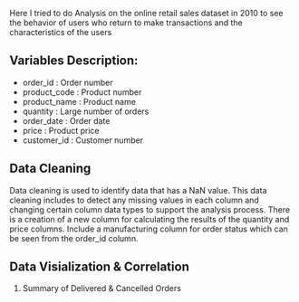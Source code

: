 Here I tried to do Analysis on the online retail sales dataset in 2010 to see the behavior of users who return to make transactions and the characteristics of the users

## Variables Description:
- order_id : Order number
- product_code : Product number
- product_name : Product name
- quantity : Large number of orders
- order_date : Order date
- price : Product price
- customer_id : Customer number

## Data Cleaning
Data cleaning is used to identify data that has a NaN value. This data cleaning includes to detect any missing values in each column and changing certain column data types to support the analysis process. There is a creation of a new column for calculating the results of the quantity and price columns. Include a manufacturing column for order status which can be seen from the order_id column.

## Data Visialization & Correlation
1. Summary of Delivered & Cancelled Orders
